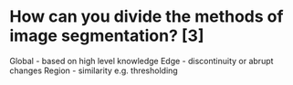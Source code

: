 # How can you divide the methods of image segmentation? [3]

Global - based on high level knowledge
Edge - discontinuity or abrupt changes
Region - similarity e.g. thresholding